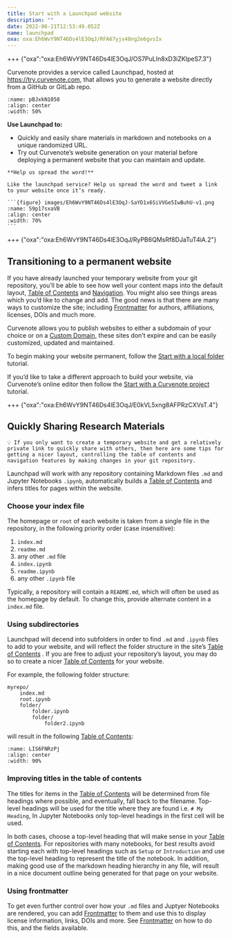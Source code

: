 ```yaml
---
title: Start with a Launchpad website
description: ""
date: 2022-06-21T12:53:49.052Z
name: launchpad
oxa: oxa:Eh6WvY9NT46Ds4lE3OqJ/RFA67yjx48ng2e6gvsIx
---
```


+++ {"oxa":"oxa:Eh6WvY9NT46Ds4lE3OqJ/OS7PuLIn8xD3iZKIpeS7.3"}

Curvenote provides a service called Launchpad, hosted at <https://try.curvenote.com>, that allows you to generate a website directly from a GitHub or GitLab repo.

```{figure} images/Eh6WvY9NT46Ds4lE3OqJ-9Qc1sO8r16rUrnR3rC6J-v1.png
:name: pBJxkN1058
:align: center
:width: 50%
```

**Use Launchpad to:**

- Quickly and easily share materials in markdown and notebooks on a unique randomized URL.
- Try out Curvenote’s website generation on your material before deploying a permanent website that you can maintain and update.

````{important}
**Help us spread the word!**

Like the launchpad service? Help us spread the word and tweet a link to your website once it’s ready.

```{figure} images/Eh6WvY9NT46Ds4lE3OqJ-SaYD1x6SiVVGe5IwBuhU-v1.png
:name: S9p17sxaVB
:align: center
:width: 70%
```

````

+++ {"oxa":"oxa:Eh6WvY9NT46Ds4lE3OqJ/RyPB6QMsRf8DJaTuT4iA.2"}

## Transitioning to a permanent website

If you have already launched your temporary website from your git repository, you’ll be able to see how well your content maps into the default layout, [Table of Contents](oxa:Eh6WvY9NT46Ds4lE3OqJ/FrJ3eDvWP2LO3o40n4du "Table of Contents") and [Navigation](oxa:Eh6WvY9NT46Ds4lE3OqJ/jrOoppptNKmkpA5FmGTU "Navigation and actions"). You might also see things areas which you’d like to change and add. The good news is that there are many ways to customize the site; including [Frontmatter](oxa:Eh6WvY9NT46Ds4lE3OqJ/ZS5jFLjvnEdoTjlf1d7S "Frontmatter") for authors, affiliations, licenses, DOIs and much more.

Curvenote allows you to publish websites to either a subdomain of your choice or on a [Custom Domain](oxa:Eh6WvY9NT46Ds4lE3OqJ/Qn9rzCukuPlbwhKl8qA0 "Custom Domains"), these sites don’t expire and can be easily customized, updated and maintained.

To begin making your website permanent, follow the [Start with a local folder](oxa:Eh6WvY9NT46Ds4lE3OqJ/awl1FKZAY7CpiX7GWWXS "Start with a local folder") tutorial.

If you’d like to take a different approach to build your website, via Curvenote’s online editor then follow the [Start with a Curvenote project](oxa:Eh6WvY9NT46Ds4lE3OqJ/cMzSX755ZfawTQbU41BV "Start with a Curvenote project") tutorial.

+++ {"oxa":"oxa:Eh6WvY9NT46Ds4lE3OqJ/E0kVL5xng8AFPRzCXVsT.4"}

## Quickly Sharing Research Materials

````{important}
💡 If you only want to create a temporary website and get a relatively private link to quickly share with others, then here are some tips for getting a nicer layout, controlling the table of contents and navigation features by making changes in your git repository.

````

Launchpad will work with any repository containing Markdown files `.md` and Jupyter Notebooks `.ipynb`, automatically builds a [Table of Contents](oxa:Eh6WvY9NT46Ds4lE3OqJ/FrJ3eDvWP2LO3o40n4du "Table of Contents") and infers titles for pages within the website.

### Choose your index file

The homepage or `root` of each website is taken from a single file in the repository, in the following priority order (case insensitive):

1. `index.md`
2. `readme.md`
3. any other `.md` file
4. `index.ipynb`
5. `readme.ipynb`
6. any other `.ipynb` file

Typically, a repository will contain a `README.md`, which will often be used as the homepage by default. To change this, provide alternate content in a `index.md` file.

### Using subdirectories

Launchpad will decend into subfolders in order to find `.md` and `.ipynb` files to add to your website, and will reflect the folder structure in the site’s [Table of Contents](oxa:Eh6WvY9NT46Ds4lE3OqJ/FrJ3eDvWP2LO3o40n4du "Table of Contents") . If you are free to adjust your repository’s layout, you may do so to create a nicer [Table of Contents](oxa:Eh6WvY9NT46Ds4lE3OqJ/FrJ3eDvWP2LO3o40n4du "Table of Contents") for your website.

For example, the following folder structure:

```text
myrepo/
	index.md
    root.ipynb
    folder/
    	folder.ipynb
        folder/
        	folder2.ipynb
```

will result in the following [Table of Contents](oxa:Eh6WvY9NT46Ds4lE3OqJ/FrJ3eDvWP2LO3o40n4du "Table of Contents"):

```{figure} images/Eh6WvY9NT46Ds4lE3OqJ-OdLnmrVGgoPxXTwDYsDh-v1.png
:name: LIS6FNRzPj
:align: center
:width: 90%
```

### Improving titles in the table of contents

The titles for items in the [Table of Contents](oxa:Eh6WvY9NT46Ds4lE3OqJ/FrJ3eDvWP2LO3o40n4du "Table of Contents") will be determined from file headings where possible, and eventually, fall back to the filename. Top-level headings will be used for the title where they are found i.e. `# My Heading`, In Jupyter Notebooks only top-level headings in the first cell will be used.

In both cases, choose a top-level heading that will make sense in your [Table of Contents](oxa:Eh6WvY9NT46Ds4lE3OqJ/FrJ3eDvWP2LO3o40n4du "Table of Contents"). For repositories with many notebooks, for best results avoid starting each with top-level headings such as `Setup` or `Introduction` and use the top-level heading to represent the title of the notebook. In addition, making good use of the markdown heading hierarchy in any file, will result in a nice document outline being generated for that page on your website.

### Using frontmatter

To get even further control over how your `.md` files and Juptyer Notebooks are rendered, you can add [Frontmatter](oxa:Eh6WvY9NT46Ds4lE3OqJ/ZS5jFLjvnEdoTjlf1d7S "Frontmatter") to them and use this to display license information, links, DOIs and more. See [Frontmatter](oxa:Eh6WvY9NT46Ds4lE3OqJ/ZS5jFLjvnEdoTjlf1d7S "Frontmatter") on how to do this, and the fields available.

